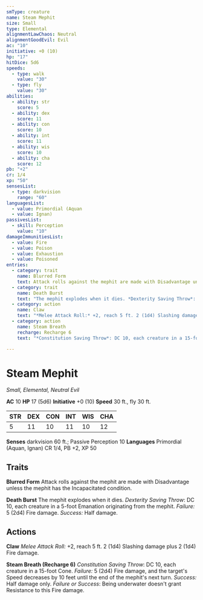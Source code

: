```yaml
---
smType: creature
name: Steam Mephit
size: Small
type: Elemental
alignmentLawChaos: Neutral
alignmentGoodEvil: Evil
ac: "10"
initiative: +0 (10)
hp: "17"
hitDice: 5d6
speeds:
  - type: walk
    value: "30"
  - type: fly
    value: "30"
abilities:
  - ability: str
    score: 5
  - ability: dex
    score: 11
  - ability: con
    score: 10
  - ability: int
    score: 11
  - ability: wis
    score: 10
  - ability: cha
    score: 12
pb: "+2"
cr: 1/4
xp: "50"
sensesList:
  - type: darkvision
    range: "60"
languagesList:
  - value: Primordial (Aquan
  - value: Ignan)
passivesList:
  - skill: Perception
    value: "10"
damageImmunitiesList:
  - value: Fire
  - value: Poison
  - value: Exhaustion
  - value: Poisoned
entries:
  - category: trait
    name: Blurred Form
    text: Attack rolls against the mephit are made with Disadvantage unless the mephit has the Incapacitated condition.
  - category: trait
    name: Death Burst
    text: "The mephit explodes when it dies. *Dexterity Saving Throw*: DC 10, each creature in a 5-foot Emanation originating from the mephit. *Failure:*  5 (2d4) Fire damage. *Success:*  Half damage."
  - category: action
    name: Claw
    text: "*Melee Attack Roll:* +2, reach 5 ft. 2 (1d4) Slashing damage plus 2 (1d4) Fire damage."
  - category: action
    name: Steam Breath
    recharge: Recharge 6
    text: "*Constitution Saving Throw*: DC 10, each creature in a 15-foot Cone. *Failure:*  5 (2d4) Fire damage, and the target's Speed decreases by 10 feet until the end of the mephit's next turn. *Success:*  Half damage only. *Failure or Success*:  Being underwater doesn't grant Resistance to this Fire damage."

---
```


# Steam Mephit
*Small, Elemental, Neutral Evil*

**AC** 10
**HP** 17 (5d6)
**Initiative** +0 (10)
**Speed** 30 ft., fly 30 ft.

| STR | DEX | CON | INT | WIS | CHA |
| --- | --- | --- | --- | --- | --- |
| 5 | 11 | 10 | 11 | 10 | 12 |

**Senses** darkvision 60 ft.; Passive Perception 10
**Languages** Primordial (Aquan, Ignan)
CR 1/4, PB +2, XP 50

## Traits

**Blurred Form**
Attack rolls against the mephit are made with Disadvantage unless the mephit has the Incapacitated condition.

**Death Burst**
The mephit explodes when it dies. *Dexterity Saving Throw*: DC 10, each creature in a 5-foot Emanation originating from the mephit. *Failure:*  5 (2d4) Fire damage. *Success:*  Half damage.

## Actions

**Claw**
*Melee Attack Roll:* +2, reach 5 ft. 2 (1d4) Slashing damage plus 2 (1d4) Fire damage.

**Steam Breath (Recharge 6)**
*Constitution Saving Throw*: DC 10, each creature in a 15-foot Cone. *Failure:*  5 (2d4) Fire damage, and the target's Speed decreases by 10 feet until the end of the mephit's next turn. *Success:*  Half damage only. *Failure or Success*:  Being underwater doesn't grant Resistance to this Fire damage.
